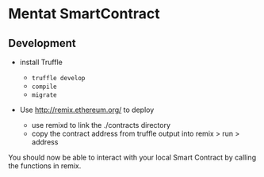 # Mentat SmartContract

## Development

- install Truffle
  - `truffle develop`
  - `compile`
  - `migrate`
  
- Use http://remix.ethereum.org/ to deploy
  - use remixd to link the ./contracts directory
  - copy the contract address from truffle output into remix > run > address
  
You should now be able to interact with your local Smart Contract by calling the functions in remix.
